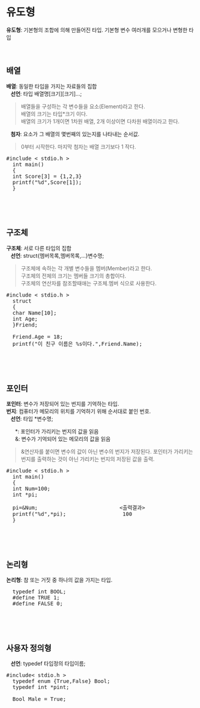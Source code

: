 # 유도형
**유도형**: 기본형의 조합에 의해 만들어진 타입. 기본형 변수 여러개를 모으거나 변형한 타입
<br><br><br>

## 배열
**배열**: 동일한 타입을 가지는 자료들의 집합  
&nbsp;&nbsp;&nbsp;**선언**: 타입 배열명[크기][크기]...;  
> 배열들을 구성하는 각 변수들을 요소(Element)라고 한다.  
> 배열의 크기는 타입*크기 이다.  
> 배열의 크기가 1개이면 1차원 배열, 2개 이상이면 다차원 배열이라고 한다.  

&nbsp;&nbsp;&nbsp;**첨자**: 요소가 그 배열의 몇번째의 있는지를 나타내는 순서값.  
> 0부터 시작한다.
> 마지막 첨자는 배열 크기보다 1 작다.
<pre>#include < stdio.h >
  int main()
  {
  int Score[3] = {1,2,3}
  printf("%d",Score[1]);
  }
</pre>
<br><br><br>

## 구조체
**구조체**: 서로 다른 타입의 집합  
&nbsp;&nbsp;&nbsp;**선언**: struct{멤버목록,멤버목록,...}변수명;  
> 구조체에 속하는 각 개별 변수들을 멤버(Member)라고 한다.  
> 구조체의 전체의 크기는 멤버들 크기의 총합이다.  
> 구조체의 연산자를 참조할때애는 구조체.멤버 식으로 사용한다.  
<pre>#include < stdio.h >
  struct
  {
  char Name[10];
  int Age;
  }Friend;

  Friend.Age = 18;
  printf("이 친구 이름은 %s이다.",Friend.Name);
</pre>
<br><br><br>

## 포인터
**포인터**: 변수가 저장되어 있는 번지를 기억하는 타입.  
**번지**: 컴퓨터가 메모리의 위치를 기억하기 위해 순서대로 붙인 번호.  
&nbsp;&nbsp;&nbsp;**선언**: 타입 *변수명;

&nbsp;&nbsp;&nbsp;&nbsp;&nbsp;&nbsp;*: 포인터가 가리키는 번지의 값을 읽음  
&nbsp;&nbsp;&nbsp;&nbsp;&nbsp;&nbsp;&: 변수가 기억되어 있는 메모리의 값을 읽음
> &연산자를 붙이면 변수의 값이 아닌 변수의 번지가 저장된다.
> 포인터가 가리키는 번지를 출력하는 것이 아닌 가리키는 번지의 저장된 값을 출력.
<pre>#include < stdio.h >
  int main()
  {
  int Num=100;
  int *pi;

  pi=&Num;                          <출력결과>
  printf("%d",*pi);                  100
  }
</pre>
<br><br><br>

## 논리형
**논리형**: 참 또는 거짓 중 하나의 값을 가지는 타입.
<pre>
  typedef int BOOL;
  #define TRUE 1;
  #define FALSE 0;
</pre>
<br><br><br>

## 사용자 정의형
&nbsp;&nbsp;&nbsp;**선언**: typedef 타입정의 타입이름;
<pre>#include< stdio.h >
  typedef enum {True,False} Bool;
  typedef int *pint;

  Bool Male = True;
</pre>
